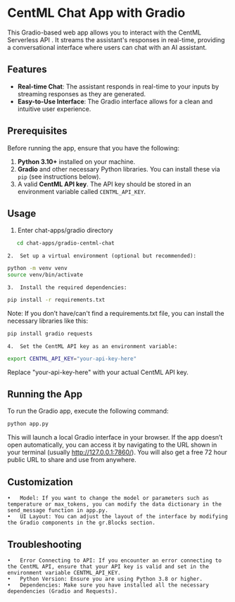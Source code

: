 # CentML Chat App with Gradio

This Gradio-based web app allows you to interact with the CentML Serverless API . It streams the assistant's responses in real-time, providing a conversational interface where users can chat with an AI assistant.

## Features

- **Real-time Chat**: The assistant responds in real-time to your inputs by streaming responses as they are generated.
- **Easy-to-Use Interface**: The Gradio interface allows for a clean and intuitive user experience.

## Prerequisites

Before running the app, ensure that you have the following:

1. **Python 3.10+** installed on your machine.
2. **Gradio** and other necessary Python libraries. You can install these via `pip` (see instructions below).
3. A valid **CentML API key**. The API key should be stored in an environment variable called `CENTML_API_KEY`.

## Usage

1. Enter chat-apps/gradio directory

```bash
   cd chat-apps/gradio-centml-chat
```

	2.	Set up a virtual environment (optional but recommended):
```bash
python -m venv venv
source venv/bin/activate 
```

	3.	Install the required dependencies:
```bash
pip install -r requirements.txt
```
Note: If you don’t have/can't find a requirements.txt file, you can install the necessary libraries like this:
```bash
pip install gradio requests
```

	4.	Set the CentML API key as an environment variable:
```bash
export CENTML_API_KEY="your-api-key-here"
```
Replace "your-api-key-here" with your actual CentML API key.

## Running the App

To run the Gradio app, execute the following command:
```bash
python app.py
```
This will launch a local Gradio interface in your browser. If the app doesn’t open automatically, you can access it by navigating to the URL shown in your terminal (usually http://127.0.0.1:7860/). You will also get a free 72 hour public URL to share and use from anywhere. 



## Customization

	•	Model: If you want to change the model or parameters such as temperature or max_tokens, you can modify the data dictionary in the send_message function in app.py.
	•	UI Layout: You can adjust the layout of the interface by modifying the Gradio components in the gr.Blocks section.

## Troubleshooting

	•	Error Connecting to API: If you encounter an error connecting to the CentML API, ensure that your API key is valid and set in the environment variable CENTML_API_KEY.
	•	Python Version: Ensure you are using Python 3.8 or higher.
	•	Dependencies: Make sure you have installed all the necessary dependencies (Gradio and Requests).

